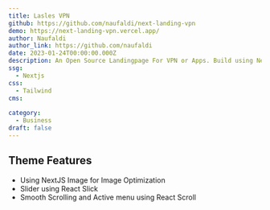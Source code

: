```yaml
---
title: Lasles VPN
github: https://github.com/naufaldi/next-landing-vpn
demo: https://next-landing-vpn.vercel.app/
author: Naufaldi
author_link: https://github.com/naufaldi
date: 2023-01-24T00:00:00.000Z
description: An Open Source Landingpage For VPN or Apps. Build using NextJS 12 and Tailwind v3.0
ssg:
  - Nextjs
css:
  - Tailwind 
cms:
  
category:
  - Business
draft: false
---
```


## Theme Features

- Using NextJS Image for Image Optimization
- Slider using React Slick
- Smooth Scrolling and Active menu using React Scroll